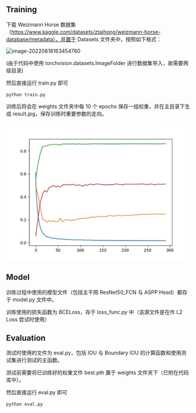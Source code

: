 ## Training

下载 Weizmann Horse 数据集（https://www.kaggle.com/datasets/ztaihong/weizmann-horse-database/metadata），并置于 Datasets 文件夹中，按照如下格式：

![image-20220818163454760](C:\Users\xmttttt\AppData\Roaming\Typora\typora-user-images\image-20220818163454760.png)

(由于代码中使用 torchvision.datasets.ImageFolder 进行数据集导入，故需要两级目录)

然后直接运行 train.py 即可

```
python train.py
```

训练后将会在 weights 文件夹中每 10 个 epochs 保存一组权重，并在主目录下生成 result.jpg，保存训练时重要参数的走向。

<img src=".\result.jpg" alt="result" style="zoom:80%;" />

## Model

训练过程中使用的模型文件（包括主干网 ResNet50_FCN 与 ASPP Head）都存于 model.py 文件中。

训练使用的损失函数为 BCELoss，存于 loss_func.py 中（该源文件是在作 L2 Loss 尝试时使用）



## Evaluation

测试时使用的文件为 eval.py，包括 IOU 与 Boundary IOU 的计算函数和使用测试集进行测试的主函数。

测试前需要将已训练好的权重文件 best.pth 置于 weights 文件夹下（已附在代码库中）。

然后直接运行 eval.py 即可

```
python eval.py
```